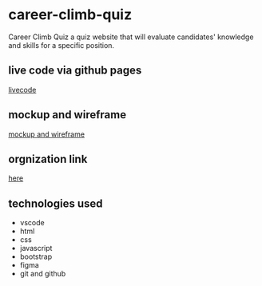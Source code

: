 # career-climb-quiz

Career Climb Quiz a quiz website that will evaluate candidates' knowledge and skills for a specific position.

## live code via github pages

[livecode](https://zarqac2p3g3.github.io/career-climb-quiz/)

## mockup and wireframe

[mockup and wireframe](https://www.figma.com/file/TUOIMfyykxu4TbZQvcAfbL/CCQ---wireframe%2Fmockup?node-id=25-58&t=a62CkK0AIr56uQl5-0)


## orgnization link
[here](https://github.com/ZarqaC2P3G3/career-climb-quiz)

## technologies used

- vscode
- html
- css
- javascript
- bootstrap
- figma
- git and github
